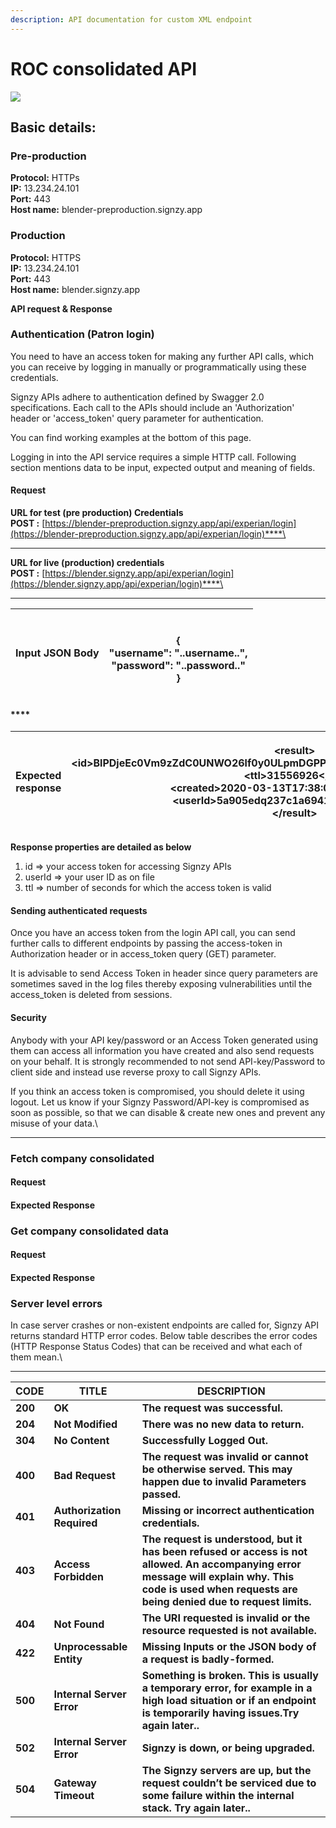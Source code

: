 ```yaml
---
description: API documentation for custom XML endpoint
---
```


# ROC consolidated API



![](https://lh3.googleusercontent.com/ofesnknnxVzEMi9pNnRYRzRs9QbxZloNcKFGc4ga1wCuzM5Cce5u7NCJ7NpLkEn0ynDQ-Z-nM2xWw7K7HrV5Wz4JvmpIUJkk9IjE9wvs3D29rIKcuG7I3bZugMrqvmXxAR2VJgvJ)

## **Basic details:**

### **Pre-production**

**Protocol:** HTTPs\
**IP:** 13.234.24.101\
**Port:** 443\
**Host name:** blender-preproduction.signzy.app

### **Production**

**Protocol:** HTTPS\
**IP:** 13.234.24.101\
**Port:** 443\
**Host name:** blender.signzy.app

**API request & Response**

### **Authentication (Patron login)**

You need to have an access token for making any further API calls, which you can receive by logging in manually or programmatically  using these credentials.

Signzy APIs adhere to authentication defined by Swagger 2.0 specifications. Each call to the APIs should include an 'Authorization' header or 'access\_token' query parameter for authentication.

You can find working examples at the bottom of this page.

Logging in into the API service requires a simple HTTP call. Following section mentions data to be input, expected output and meaning of fields.

#### **Request**

**URL for test (pre production) Credentials**\
**POST :** [https://blender-preproduction.signzy.app/api/experian/login](https://blender-preproduction.signzy.app/api/experian/login)****\
****

**URL for live (production) credentials**\
**POST :** [https://blender.signzy.app/api/experian/login](https://blender.signzy.app/api/experian/login)****\
****

| Input JSON Body | <p><strong></strong><br><strong>{</strong><br>    <strong>"username": "..username..",</strong><br>    <strong>"password": "..password.."</strong><br><strong>}</strong></p> |
| --------------- | --------------------------------------------------------------------------------------------------------------------------------------------------------------------------- |

#### ****

| **Expected response** | <p><strong>&#x3C;result></strong><br>    <strong>&#x3C;id>BlPDjeEc0Vm9zZdC0UNWO26lf0y0ULpmDGPPJl88isPlbcAyCFtD8ug1MFVxrHUF&#x3C;/id></strong><br>    <strong>&#x3C;ttl>31556926&#x3C;/ttl></strong><br>    <strong>&#x3C;created>2020-03-13T17:38:05.392Z&#x3C;/created></strong><br>    <strong>&#x3C;userId>5a905edq237c1a69414319d8&#x3C;/userId></strong><br><strong>&#x3C;/result></strong><br><strong></strong></p> |
| --------------------- | ------------------------------------------------------------------------------------------------------------------------------------------------------------------------------------------------------------------------------------------------------------------------------------------------------------------------------------------------------------------------------------------------------------------------- |

**Response properties are detailed as below**

1. id => your access token for accessing Signzy APIs
2. userId => your user ID as on file
3. ttl => number of seconds for which the access token is valid

#### **Sending authenticated requests**

Once you have an access token from the login API call, you can send further calls to different endpoints by passing the access-token in Authorization header or in access\_token query (GET) parameter.

It is advisable to send Access Token in header since query parameters are sometimes saved in the log files thereby exposing vulnerabilities until the access\_token is deleted from sessions.

#### **Security**

Anybody with your API key/password or an Access Token generated using them can access all information you have created and also send requests on your behalf. It is strongly recommended to not send API-key/Password to client side and instead use reverse proxy to call Signzy APIs.

If you think an access token is compromised, you should delete it using logout. Let us know if your Signzy Password/API-key is compromised as soon as possible, so that we can disable & create new ones and prevent any misuse of your data.\
****

### **Fetch company consolidated**

#### **Request**

#### **Expected Response**

### **Get company consolidated data**

#### **Request**

#### **Expected Response** 

### **Server level errors**

In case server crashes or non-existent endpoints are called for, Signzy API returns standard HTTP error codes. Below table describes the error codes (HTTP Response Status Codes) that can be received and what each of them mean.\
****

| **CODE** | **TITLE**                  | **DESCRIPTION**                                                                                                                                                                                          |
| -------- | -------------------------- | -------------------------------------------------------------------------------------------------------------------------------------------------------------------------------------------------------- |
| **200**  | **OK**                     | **The request was successful.**                                                                                                                                                                          |
| **204**  | **Not Modified**           | **There was no new data to return.**                                                                                                                                                                     |
| **304**  | **No Content**             | **Successfully Logged Out.**                                                                                                                                                                             |
| **400**  | **Bad Request**            | **The request was invalid or cannot be otherwise served. This may happen due to invalid Parameters passed.**                                                                                             |
| **401**  | **Authorization Required** | **Missing or incorrect authentication credentials.**                                                                                                                                                     |
| **403**  | **Access Forbidden**       | **The request is understood, but it has been refused or access is not allowed. An accompanying error message will explain why. This code is used when requests are being denied due to request limits.** |
| **404**  | **Not Found**              | **The URI requested is invalid or the resource requested is not available.**                                                                                                                             |
| **422**  | **Unprocessable Entity**   | **Missing Inputs or the JSON body of a request is badly-formed.**                                                                                                                                        |
| **500**  | **Internal Server Error**  | **Something is broken. This is usually a temporary error, for example in a high load situation or if an endpoint is temporarily having issues.Try again later..**                                        |
| **502**  | **Internal Server Error**  | **Signzy is down, or being upgraded.**                                                                                                                                                                   |
| **504**  | **Gateway Timeout**        | **The Signzy servers are up, but the request couldn’t be serviced due to some failure within the internal stack. Try again later..**                                                                     |

